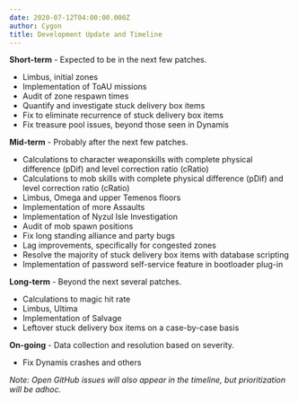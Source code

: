 ```yaml
---
date: 2020-07-12T04:00:00.000Z
author: Cygon
title: Development Update and Timeline
---
```

**Short-term** - Expected to be in the next few patches.

- Limbus, initial zones
- Implementation of ToAU missions
- Audit of zone respawn times
- Quantify and investigate stuck delivery box items
- Fix to eliminate recurrence of stuck delivery box items
- Fix treasure pool issues, beyond those seen in Dynamis

**Mid-term** - Probably after the next few patches.

- Calculations to character weaponskills with complete physical difference (pDif) and level correction ratio (cRatio)
- Calculations to mob skills with complete physical difference (pDif) and level correction ratio (cRatio)
- Limbus, Omega and upper Temenos floors
- Implementation of more Assaults
- Implementation of Nyzul Isle Investigation
- Audit of mob spawn positions
- Fix long standing alliance and party bugs
- Lag improvements, specifically for congested zones
- Resolve the majority of stuck delivery box items with database scripting
- Implementation of password self-service feature in bootloader plug-in

**Long-term** - Beyond the next several patches.

- Calculations to magic hit rate
- Limbus, Ultima
- Implementation of Salvage
- Leftover stuck delivery box items on a case-by-case basis

**On-going** - Data collection and resolution based on severity.

- Fix Dynamis crashes and others

*Note: Open GitHub issues will also appear in the timeline, but prioritization will be adhoc.*
